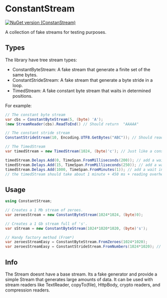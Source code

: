 # ConstantStream
[![NuGet version (ConstanStream)](https://img.shields.io/nuget/v/constantStream.svg?style=flat-square)](https://www.nuget.org/packages/ConstantStream)

A collection of fake streams for testing purposes.

## Types
The library have tree stream types:
* ConstantByteStream: A fake stream that generate a finite set of the same bytes.
* ConstantStrideStream: A fake stream that generate a byte stride in a loop.
* TimedStream: A fake constant byte stream that waits in determined positions.

For example:
```c#
// The constant byte stream
var cbs = ConstantByteStream(5, (byte) 'A'); 
(new StreamReader(cbs).ReadToEnd() // Should return  "AAAAA"

// The constant stride stream
ConstantStrideStream(10, Encoding.UTF8.GetBytes("ABC")); // Should read as "ABCABCABCA"

// The TimedStream
var timedStream = new TimedStream(1024, (byte)'c'); // Just like a constant byte stream

timedStream.Delays.Add(0, TimeSpan.FromMilliseconds(200)); // add a wait in position 0 of 200 ms
timedStream.Delays.Add(15, TimeSpan.FromMilliseconds(250)); // add a wait in position 15 of 250 ms
timedStream.Delays.Add(1000, TimeSpan.FromMinutes(1)); // add a wait in position 1000 of 1 min
// the timedStream should take about 1 minute + 450 ms + reading overhead(ms) to read in total
```

## Usage
```c#
using ConstantStream;

// Creates a 1 Mb stream of zeroes.
var zeroesStream = new ConstantByteStream(1024*1024, (byte)0);

// Creates a 1 Gb stream full of 's'.
var sStream = new ConstantByteStream(1024*1020*1020, (byte)'s');

// Handy factory method (From*)
var zeroesStreamEasy = ConstantByteStream.FromZeroes(1024*1020);
var zeroesStreamEasy = ConstantStrideStream.FromNumbers(1024*1020); // 01234567890123456...
```

## Info
The Stream doesnt have a base stream. Its a fake generator and provide a simple 
Stream that generates large amounts of data.
It can be used with stream readers like TextReader, copyTo(file), HttpBody, crypto readers, and compression readers.
